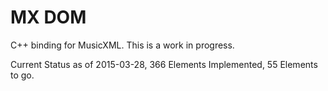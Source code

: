 MX DOM
=======

C++ binding for MusicXML.  This is a work in progress.

Current Status as of 2015-03-28, 366 Elements Implemented, 55 Elements to go.

